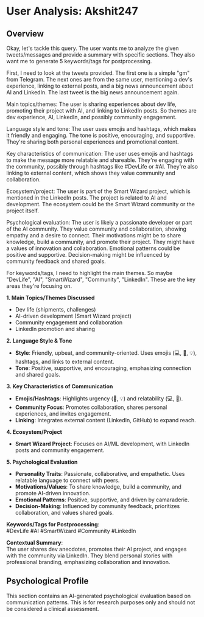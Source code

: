 # User Analysis: Akshit247

## Overview

<think>
Okay, let's tackle this query. The user wants me to analyze the given tweets/messages and provide a summary with specific sections. They also want me to generate 5 keywords/tags for postprocessing.

First, I need to look at the tweets provided. The first one is a simple "gm" from Telegram. The next ones are from the same user, mentioning a dev's experience, linking to external posts, and a big news announcement about AI and LinkedIn. The last tweet is the big news announcement again.

Main topics/themes: The user is sharing experiences about dev life, promoting their project with AI, and linking to LinkedIn posts. So themes are dev experience, AI, LinkedIn, and possibly community engagement.

Language style and tone: The user uses emojis and hashtags, which makes it friendly and engaging. The tone is positive, encouraging, and supportive. They're sharing both personal experiences and promotional content.

Key characteristics of communication: The user uses emojis and hashtags to make the message more relatable and shareable. They're engaging with the community, possibly through hashtags like #DevLife or #AI. They're also linking to external content, which shows they value community and collaboration.

Ecosystem/project: The user is part of the Smart Wizard project, which is mentioned in the LinkedIn posts. The project is related to AI and development. The ecosystem could be the Smart Wizard community or the project itself.

Psychological evaluation: The user is likely a passionate developer or part of the AI community. They value community and collaboration, showing empathy and a desire to connect. Their motivations might be to share knowledge, build a community, and promote their project. They might have a values of innovation and collaboration. Emotional patterns could be positive and supportive. Decision-making might be influenced by community feedback and shared goals.

For keywords/tags, I need to highlight the main themes. So maybe "DevLife", "AI", "SmartWizard", "Community", "LinkedIn". These are the key areas they're focusing on.
</think>

**1. Main Topics/Themes Discussed**  
- Dev life (shipments, challenges)  
- AI-driven development (Smart Wizard project)  
- Community engagement and collaboration  
- LinkedIn promotion and sharing  

**2. Language Style & Tone**  
- **Style**: Friendly, upbeat, and community-oriented. Uses emojis (💻, 🧙, 💡), hashtags, and links to external content.  
- **Tone**: Positive, supportive, and encouraging, emphasizing connection and shared goals.  

**3. Key Characteristics of Communication**  
- **Emojis/Hashtags**: Highlights urgency (🚀, 💡) and relatability (💻, 🧙).  
- **Community Focus**: Promotes collaboration, shares personal experiences, and invites engagement.  
- **Linking**: Integrates external content (LinkedIn, GitHub) to expand reach.  

**4. Ecosystem/Project**  
- **Smart Wizard Project**: Focuses on AI/ML development, with LinkedIn posts and community engagement.  

**5. Psychological Evaluation**  
- **Personality Traits**: Passionate, collaborative, and empathetic. Uses relatable language to connect with peers.  
- **Motivations/Values**: To share knowledge, build a community, and promote AI-driven innovation.  
- **Emotional Patterns**: Positive, supportive, and driven by camaraderie.  
- **Decision-Making**: Influenced by community feedback, prioritizes collaboration, and values shared goals.  

**Keywords/Tags for Postprocessing**:  
#DevLife #AI #SmartWizard #Community #LinkedIn  

**Contextual Summary**:  
The user shares dev anecdotes, promotes their AI project, and engages with the community via LinkedIn. They blend personal stories with professional branding, emphasizing collaboration and innovation.

## Psychological Profile

This section contains an AI-generated psychological evaluation based on communication patterns. This is for research purposes only and should not be considered a clinical assessment.